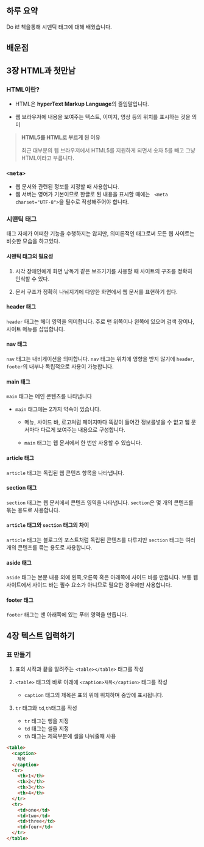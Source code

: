 ## 하루 요약

Do it! 책을통해 시맨틱 태그에 대해 배웠습니다.

## 배운점

## 3장 HTML과 첫만남

### HTML이란?

- HTML은 **hyperText Markup Language**의 줄임말입니다.

- 웹 브라우저에 내용을 보여주는 텍스트, 이미지, 영상 등의 위치를 표시하는 것을 의미

> **HTML5를 HTML로 부르게 된 이유**
>
> 최근 대부분의 웹 브라우저에서 HTML5를 지원하게 되면서
> 숫자 5를 빼고 그냥 HTML이라고 부릅니다.

### `<meta>`

- 웹 문서와 관련된 정보를 지정할 때 사용합니다.
- 웹 서버는 영어가 기본이므로 한글로 된 내용을 표시할 때에는
  ` <meta charset="UTF-8">`을 필수로 작성해주어야 합니다.

### 시맨틱 태그

태그 자체가 어떠한 기능을 수행하지는 않지만,
의미론적인 태그로써 모든 웹 사이트는 비슷한 모습을 하고있다.

#### 시맨틱 태그의 필요성

1. 시각 장애인에게 화면 낭독기 같은 보조기기를 사용할 때 사이트의 구조를 정확히 인식할 수 있다.

1. 문서 구조가 정확히 나눠지기에 다양한 화면에서 웹 문서를 표현하기 쉽다.

#### header 태그

`header` 태그는 헤더 영역을 의미합니다.
주로 맨 위쪽이나 왼쪽에 있으며 검색 창이나, 사이트 메뉴를 삽입합니다.

#### nav 태그

`nav` 태그는 내비게이션을 의미합니다.
`nav` 태그는 위치에 영향을 받지 않기에 `header`, `footer`의 내부나 독립적으로 사용이 가능합니다.

#### main 태그

`main` 태그는 메인 콘텐츠를 나타냅니다

- `main` 태그에는 2가지 약속이 있습니다.
  - 메뉴, 사이드 바, 로고처럼 페이지마다 똑같이 들어간 정보를넣을 수 없고
    웹 문서마다 다르게 보여주는 내용으로 구성합니다.

  - `main` 태그는 웹 문서에서 한 번만 사용할 수 있습니다.

#### article 태그

`article` 태그는 독립된 웹 콘텐츠 항목을 나타냅니다.

#### section 태그

`section` 태그는 웹 문서에서 콘텐츠 영역을 나타냅니다.
`section`은 몇 개의 콘텐츠를 묶는 용도로 사용합니다.

#### `article` 태그와 `section` 태그의 차이

`article` 태그는 블로그의 포스트처럼 독립된 콘텐츠를 다루지만
`section` 태그는 여러개의 콘텐츠를 묶는 용도로 사용합니다.

#### aside 태그

`aside` 태그는 본문 내용 외에 왼쪽,오른쪽 혹은 아래쪽에 사이드 바를 만듭니다.
보통 웹 사이트에서 사이드 바는 필수 요소가 아니므로 필요한 경우에만 사용합니다.

#### footer 태그

`footer` 태그는 맨 아래쪽에 있는 푸터 영역을 만듭니다.

## 4장 텍스트 입력하기

### 표 만들기

1. 표의 시작과 끝을 알려주는 `<table></table>` 태그를 작성

2. `<table>` 태그의 바로 아래에 `<caption>제목</caption>` 태그를 작성

   - `caption` 태그의 제목은 표의 위에 위치하며 중앙에 표시됩니다.

3. `tr` 태그와 `td`,`th`태그를 작성
   - `tr` 태그는 행을 지정
   - `td` 태그는 셀을 지정
   - `th` 태그는 제목부분에 셀을 나눠줄때 사용

```html
<table>
  <caption>
    제목
  </caption>
  <tr>
    <th>1</th>
    <th>2</th>
    <th>3</th>
    <th>4</th>
  </tr>
  <tr>
    <td>one</td>
    <td>two</td>
    <td>three</td>
    <td>four</td>
  </tr>
</table>
```
